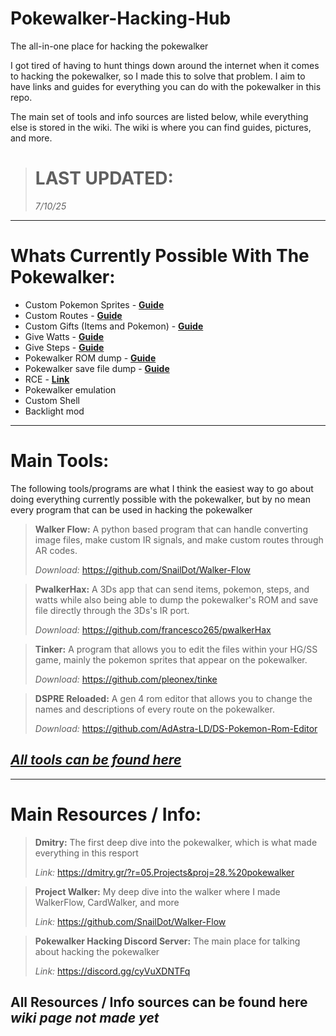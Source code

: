 # Pokewalker-Hacking-Hub
The all-in-one place for hacking the pokewalker

I got tired of having to hunt things down around the internet when it comes to hacking the pokewalker, so I made this to solve that problem. I aim to have links and guides for everything you can do with the pokewalker in this repo. 

The main set of tools and info sources are listed below, while everything else is stored in the wiki. The wiki is where you can find guides, pictures, and more.

> # LAST UPDATED: 
> *7/10/25*

---------------------------
# Whats Currently Possible With The Pokewalker:
- Custom Pokemon Sprites - [**Guide**](https://github.com/SnailDot/Walker-Flow/wiki)
- Custom Routes - [**Guide**](https://github.com/SnailDot/Walker-Flow/wiki)
- Custom Gifts (Items and Pokemon) - [**Guide**](https://github.com/SnailDot/Pokewalker-Hacking-Hub/wiki/Gift-Pokemon---Items)
- Give Watts - [**Guide**](https://github.com/SnailDot/Pokewalker-Hacking-Hub/wiki/Steps---Watts-Cheating)
- Give Steps - [**Guide**](https://github.com/SnailDot/Pokewalker-Hacking-Hub/wiki/Steps---Watts-Cheating)
- Pokewalker ROM dump - [**Guide**](https://github.com/SnailDot/Pokewalker-Hacking-Hub/wiki/PwalkerHax-Info)
- Pokewalker save file dump - [**Guide**](https://github.com/SnailDot/Pokewalker-Hacking-Hub/wiki/PwalkerHax-Info)
- RCE  - [**Link**](https://dmitry.gr/?r=05.Projects&proj=28.%20pokewalker)
- Pokewalker emulation
- Custom Shell
- Backlight mod

-------------------------
# Main Tools:
The following tools/programs are what I think the easiest way to go about doing everything currently possible with the pokewalker, but by no mean every program that can be used in hacking the pokewalker

> **Walker Flow:** A python based program that can handle converting image files, make custom IR signals, and make custom routes through AR codes.
> 
> *Download:* https://github.com/SnailDot/Walker-Flow

> **PwalkerHax:** A 3Ds app that can send items, pokemon, steps, and watts while also being able to dump the pokewalker's ROM and save file directly through the 3Ds's IR port.
> 
> *Download:* https://github.com/francesco265/pwalkerHax

> **Tinker:** A program that allows you to edit the files within your HG/SS game, mainly the pokemon sprites that appear on the pokewalker.
> 
> *Download:* https://github.com/pleonex/tinke

> **DSPRE Reloaded:** A gen 4 rom editor that allows you to change the names and descriptions of every route on the pokewalker.
> 
> *Download:* https://github.com/AdAstra-LD/DS-Pokemon-Rom-Editor

## [**_All tools can be found here_**](https://github.com/SnailDot/Pokewalker-Hacking-Hub/wiki/All-Tools)

-------------------------
# Main Resources / Info:
> **Dmitry:** The first deep dive into the pokewalker, which is what made everything in this resport
> 
> *Link:* https://dmitry.gr/?r=05.Projects&proj=28.%20pokewalker

> **Project Walker:** My deep dive into the walker where I made WalkerFlow, CardWalker, and more
> 
> *Link:* https://github.com/SnailDot/Walker-Flow

> **Pokewalker Hacking Discord Server:** The main place for talking about hacking the pokewalker
> 
> *Link:* https://discord.gg/cyVuXDNTFq

## All Resources / Info sources can be found here *wiki page not made yet*
